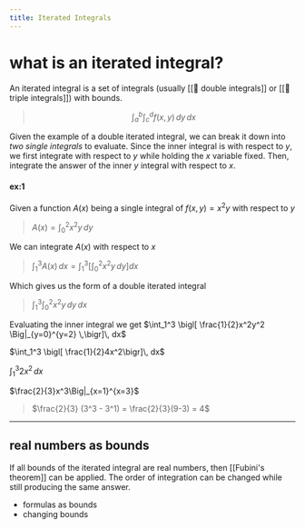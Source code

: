 ```yaml
---
title: Iterated Integrals
---
```


# what is an iterated integral?
An iterated integral is a set of integrals (usually [[🧲 double integrals]] or [[🧲 triple integrals]]) with bounds. 
> $$\int_a^b\int_c^d f(x,y)\, dy \, dx$$

Given the example of a double iterated integral, we can break it down into *two single  integrals* to evaluate. Since the inner integral is with respect to $y$, we first integrate with respect to $y$ while holding the $x$ variable fixed. Then, integrate the answer of the inner $y$ integral with respect to $x$.

#### ex:1
Given a function $A(x)$ being a single integral of $f(x,y) = x^2y$ with respect to $y$
> $A(x) = \int_0^2 x^2y \, dy$

We can integrate $A(x)$ with respect to $x$
> $\int_1^3 A(x)\, dx = \int_1^3\bigl[ \int_0^2 x^2y\, dy\bigr]dx$

Which gives us the form of a double iterated integral
> $\int_1^3 \int_0^2x^2y\, dy\, dx$

Evaluating the inner integral we get
 $\int_1^3 \bigl[ \frac{1}{2}x^2y^2 \Big|_{y=0}^{y=2} \,\bigr]\, dx$
 
 $\int_1^3 \bigl[ \frac{1}{2}4x^2\bigr]\, dx$
 
 $\int_1^3 2x^2\, dx$
 
 $\frac{2}{3}x^3\Big|_{x=1}^{x=3}$

>$\frac{2}{3} (3^3 - 3^1) = \frac{2}{3}(9-3) = 4$


---
## real numbers as bounds
If all bounds of the iterated integral are real numbers, then [[Fubini's theorem]] can be applied. The order of integration can be changed while still producing the same answer.
- formulas as bounds
- changing bounds